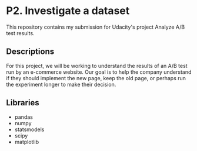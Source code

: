 # P2. Investigate a dataset

This repository contains my submission for Udacity's project Analyze A/B test results.

## Descriptions

For this project, we will be working to understand the results of an A/B test run by an e-commerce website. 
Our goal is to help the company understand if they should implement the new page, keep the old page, 
or perhaps run the experiment longer to make their decision.

## Libraries

- pandas
- numpy
- statsmodels
- scipy
- matplotlib


